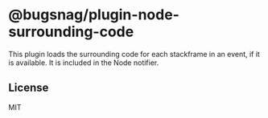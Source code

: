 # @bugsnag/plugin-node-surrounding-code

This plugin loads the surrounding code for each stackframe in an event, if it is available. It is included in the Node notifier.

## License
MIT
